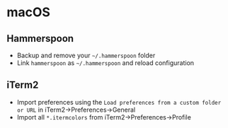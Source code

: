 # macOS
## Hammerspoon

- Backup and remove your `~/.hammerspoon` folder
- Link `hammerspoon` as `~/.hammerspoon` and reload configuration

## iTerm2

- Import preferences using the `Load preferences from a custom folder or URL` in iTerm2->Preferences->General
- Import all `*.itermcolors` from iTerm2->Preferences->Profile
